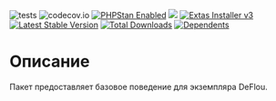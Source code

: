 ![tests](https://github.com/jeyroik/deflou-base/workflows/PHP%20Composer/badge.svg?branch=master&event=push)
![codecov.io](https://codecov.io/gh/jeyroik/deflou-base/coverage.svg?branch=master)
<a href="https://github.com/phpstan/phpstan"><img src="https://img.shields.io/badge/PHPStan-enabled-brightgreen.svg?style=flat" alt="PHPStan Enabled"></a>
<a href="https://codeclimate.com/github/jeyroik/deflou-base/maintainability"><img src="https://api.codeclimate.com/v1/badges/be172183f24cb8639a48/maintainability" /></a>
<a href="https://github.com/jeyroik/extas-installer/" title="Extas Installer v3"><img alt="Extas Installer v3" src="https://img.shields.io/badge/installer-v3-green"></a>
[![Latest Stable Version](https://poser.pugx.org/jeyroik/deflou-base/v)](//packagist.org/packages/jeyroik/extas-q-crawlers)
[![Total Downloads](https://poser.pugx.org/jeyroik/deflou-base/downloads)](//packagist.org/packages/jeyroik/extas-q-crawlers)
[![Dependents](https://poser.pugx.org/jeyroik/deflou-base/dependents)](//packagist.org/packages/jeyroik/extas-q-crawlers)

# Описание

Пакет предоставляет базовое поведение для экземпляра DeFlou.
